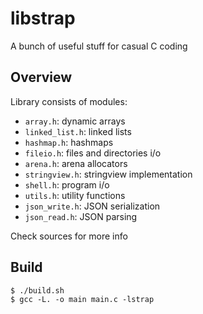 # libstrap
A bunch of useful stuff for casual C coding

## Overview
Library consists of modules:

- `array.h`: dynamic arrays
- `linked_list.h`: linked lists
- `hashmap.h`: hashmaps
- `fileio.h`: files and directories i/o
- `arena.h`: arena allocators
- `stringview.h`: stringview implementation
- `shell.h`: program i/o
- `utils.h`: utility functions
- `json_write.h`: JSON serialization
- `json_read.h`: JSON parsing

Check sources for more info

## Build
```console
$ ./build.sh
$ gcc -L. -o main main.c -lstrap
```
